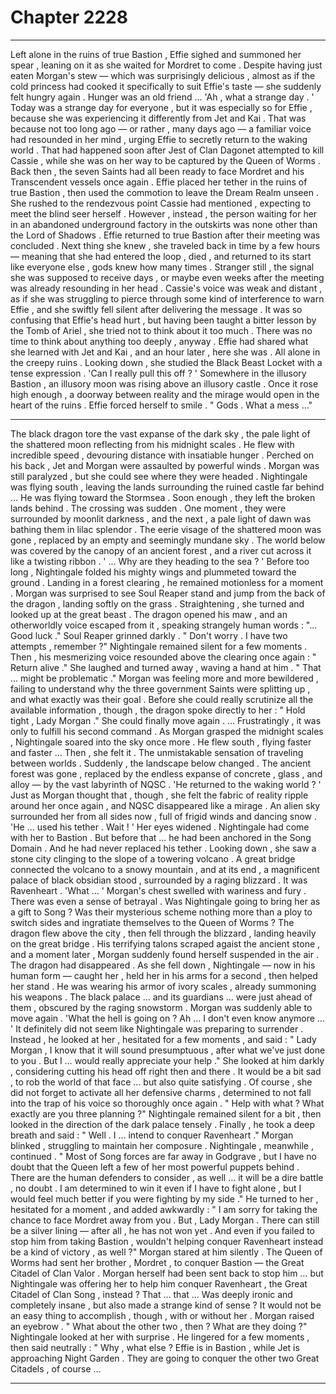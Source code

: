 
# Chapter 2228


---

Left alone in the ruins of true Bastion , Effie sighed and summoned her spear , leaning on it as she waited for Mordret to come .
Despite having just eaten Morgan's stew — which was surprisingly delicious , almost as if the cold princess had cooked it specifically to suit Effie's taste — she suddenly felt hungry again .
Hunger was an old friend …
'Ah , what a strange day . '
Today was a strange day for everyone , but it was especially so for Effie , because she was experiencing it differently from Jet and Kai .
That was because not too long ago — or rather , many days ago — a familiar voice had resounded in her mind , urging Effie to secretly return to the waking world . That had happened soon after Jest of Clan Dagonet attempted to kill Cassie , while she was on her way to be captured by the Queen of Worms .
Back then , the seven Saints had all been ready to face Mordret and his Transcendent vessels once again . Effie placed her tether in the ruins of true Bastion , then used the commotion to leave the Dream Realm unseen . She rushed to the rendezvous point Cassie had mentioned , expecting to meet the blind seer herself .
However , instead , the person waiting for her in an abandoned underground factory in the outskirts was none other than the Lord of Shadows .
Effie returned to true Bastion after their meeting was concluded . Next thing she knew , she traveled back in time by a few hours — meaning that she had entered the loop , died , and returned to its start like everyone else , gods knew how many times .
Stranger still , the signal she was supposed to receive days , or maybe even weeks after the meeting was already resounding in her head . Cassie's voice was weak and distant , as if she was struggling to pierce through some kind of interference to warn Effie , and she swiftly fell silent after delivering the message .
It was so confusing that Effie's head hurt , but having been taught a bitter lesson by the Tomb of Ariel , she tried not to think about it too much .
There was no time to think about anything too deeply , anyway .
Effie had shared what she learned with Jet and Kai , and an hour later , here she was .
All alone in the creepy ruins .
Looking down , she studied the Black Beast Locket with a tense expression .
'Can I really pull this off ? '
Somewhere in the illusory Bastion , an illusory moon was rising above an illusory castle . Once it rose high enough , a doorway between reality and the mirage would open in the heart of the ruins .
Effie forced herself to smile .
" Gods . What a mess …"
***
The black dragon tore the vast expanse of the dark sky , the pale light of the shattered moon reflecting from his midnight scales . He flew with incredible speed , devouring distance with insatiable hunger . Perched on his back , Jet and Morgan were assaulted by powerful winds .
Morgan was still paralyzed , but she could see where they were headed . Nightingale was flying south , leaving the lands surrounding the ruined castle far behind …
He was flying toward the Stormsea .
Soon enough , they left the broken lands behind .
The crossing was sudden . One moment , they were surrounded by moonlit darkness , and the next , a pale light of dawn was bathing them in lilac splendor . The eerie visage of the shattered moon was gone , replaced by an empty and seemingly mundane sky .
The world below was covered by the canopy of an ancient forest , and a river cut across it like a twisting ribbon .
' ... Why are they heading to the sea ? '
Before too long , Nightingale folded his mighty wings and plummeted toward the ground . Landing in a forest clearing , he remained motionless for a moment .
Morgan was surprised to see Soul Reaper stand and jump from the back of the dragon , landing softly on the grass .
Straightening , she turned and looked up at the great beast .
The dragon opened his maw , and an otherworldly voice escaped from it , speaking strangely human words :
"... Good luck ."
Soul Reaper grinned darkly .
" Don't worry . I have two attempts , remember ?"
Nightingale remained silent for a few moments . Then , his mesmerizing voice resounded above the clearing once again :
" Return alive ."
She laughed and turned away , waving a hand at him .
" That ... might be problematic ."
Morgan was feeling more and more bewildered , failing to understand why the three government Saints were splitting up , and what exactly was their goal .
Before she could really scrutinize all the available information , though , the dragon spoke directly to her :
" Hold tight , Lady Morgan ."
She could finally move again .
… Frustratingly , it was only to fulfill his second command .
As Morgan grasped the midnight scales , Nightingale soared into the sky once more . He flew south , flying faster and faster …
Then , she felt it .
The unmistakable sensation of traveling between worlds .
Suddenly , the landscape below changed . The ancient forest was gone , replaced by the endless expanse of concrete , glass , and alloy — by the vast labyrinth of NQSC .
'He returned to the waking world ? '
Just as Morgan thought that , though , she felt the fabric of reality ripple around her once again , and NQSC disappeared like a mirage .
An alien sky surrounded her from all sides now , full of frigid winds and dancing snow .
'He … used his tether . Wait ! '
Her eyes widened .
Nightingale had come with her to Bastion . But before that … he had been anchored in the Song Domain .
And he had never replaced his tether .
Looking down , she saw a stone city clinging to the slope of a towering volcano . A great bridge connected the volcano to a snowy mountain , and at its end , a magnificent palace of black obsidian stood , surrounded by a raging blizzard .
It was Ravenheart .
'What … '
Morgan's chest swelled with wariness and fury .
There was even a sense of betrayal .
Was Nightingale going to bring her as a gift to Song ?
Was their mysterious scheme nothing more than a ploy to switch sides and ingratiate themselves to the Queen of Worms ?
The dragon flew above the city , then fell through the blizzard , landing heavily on the great bridge . His terrifying talons scraped agaist the ancient stone , and a moment later , Morgan suddenly found herself suspended in the air .
The dragon had disappeared .
As she fell down , Nightingale — now in his human form — caught her , held her in his arms for a second , then helped her stand .
He was wearing his armor of ivory scales , already summoning his weapons .
The black palace … and its guardians … were just ahead of them , obscured by the raging snowstorm .
Morgan was suddenly able to move again .
'What the hell is going on ? Ah ... I don't even know anymore … '
It definitely did not seem like Nightingale was preparing to surrender .
Instead , he looked at her , hesitated for a few moments , and said :
" Lady Morgan , I know that it will sound presumptuous , after what we've just done to you . But I … would really appreciate your help ."
She looked at him darkly , considering cutting his head off right then and there .
It would be a bit sad , to rob the world of that face … but also quite satisfying .
Of course , she did not forget to activate all her defensive charms , determined to not fall into the trap of his voice so thoroughly once again .
" Help with what ? What exactly are you three planning ?"
Nightingale remained silent for a bit , then looked in the direction of the dark palace tensely .
Finally , he took a deep breath and said :
" Well . I ... intend to conquer Ravenheart ."
Morgan blinked , struggling to maintain her composure .
Nightingale , meanwhile , continued .
" Most of Song forces are far away in Godgrave , but I have no doubt that the Queen left a few of her most powerful puppets behind . There are the human defenders to consider , as well … it will be a dire battle , no doubt .
I am determined to win it even if I have to fight alone , but I would feel much better if you were fighting by my side ."
He turned to her , hesitated for a moment , and added awkwardly :
" I am sorry for taking the chance to face Mordret away from you . But , Lady Morgan . There can still be a silver lining — after all , he has not won yet . And even if you failed to stop him from taking Bastion , wouldn't helping conquer Ravenheart instead be a kind of victory , as well ?"
Morgan stared at him silently .
The Queen of Worms had sent her brother , Mordret , to conquer Bastion — the Great Citadel of Clan Valor . Morgan herself had been sent back to stop him … but Nightingale was offering her to help him conquer Ravenheart , the Great Citadel of Clan Song , instead ?
That … that …
Was deeply ironic and completely insane , but also made a strange kind of sense ?
It would not be an easy thing to accomplish , though , with or without her .
Morgan raised an eyebrow .
" What about the other two , then ? What are they doing ?"
Nightingale looked at her with surprise .
He lingered for a few moments , then said neutrally :
" Why , what else ? Effie is in Bastion , while Jet is approaching Night Garden . They are going to conquer the other two Great Citadels , of course …

---

